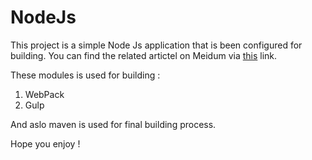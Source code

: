 # NodeJs
This project is a simple Node Js application that is been configured for building. You can find the related artictel on Meidum via <a href="https://medium.com/@shayan.ta69/how-to-build-node-js-application-933e006d7b86">this</a> link.

These modules is used for building :
<ol>
  <li>WebPack</li>
  <li>Gulp</li>
</ol>

And aslo maven is used for final building process.

Hope you enjoy !
